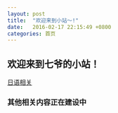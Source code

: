 ```yaml
---
layout: post
title:  "欢迎来到小站～!"
date:   2016-02-17 22:15:49 +0800
categories: 首页
---
```


## 欢迎来到七爷的小站！

[日语相关](http://blog.sakurako.cn/nihonngo)

### 其他相关内容正在建设中
